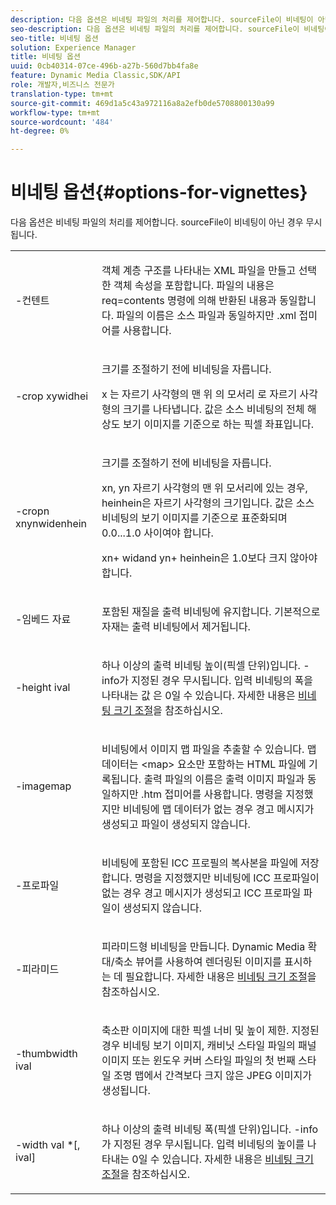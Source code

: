 ```yaml
---
description: 다음 옵션은 비네팅 파일의 처리를 제어합니다. sourceFile이 비네팅이 아닌 경우 무시됩니다.
seo-description: 다음 옵션은 비네팅 파일의 처리를 제어합니다. sourceFile이 비네팅이 아닌 경우 무시됩니다.
seo-title: 비네팅 옵션
solution: Experience Manager
title: 비네팅 옵션
uuid: 0cb40314-07ce-496b-a27b-560d7bb4fa8e
feature: Dynamic Media Classic,SDK/API
role: 개발자,비즈니스 전문가
translation-type: tm+mt
source-git-commit: 469d1a5c43a972116a8a2efb0de5708800130a99
workflow-type: tm+mt
source-wordcount: '484'
ht-degree: 0%

---
```



# 비네팅 옵션{#options-for-vignettes}

다음 옵션은 비네팅 파일의 처리를 제어합니다. sourceFile이 비네팅이 아닌 경우 무시됩니다.

<table id="simpletable_6D0C967EB84947FBAC34B46C4BB23AF0"> 
 <tr class="strow"> 
  <td class="stentry"> <p><span class="codeph"> -컨텐트</span> </p></td> 
  <td class="stentry"> <p>객체 계층 구조를 나타내는 XML 파일을 만들고 선택한 객체 속성을 포함합니다. 파일의 내용은 <span class="codeph"> req=contents</span> 명령에 의해 반환된 내용과 동일합니다. 파일의 이름은 소스 파일과 동일하지만 <span class="filepath"> .xml</span> 접미어를 사용합니다. </p></td> 
 </tr> 
 <tr class="strow"> 
  <td class="stentry"> <p><span class="codeph">-crop  <span class="varname"> </span><span class="varname"> </span><span class="varname"> </span><span class="varname"> xywidhei</span></span> </p></td> 
  <td class="stentry"> <p>크기를 조절하기 전에 비네팅을 자릅니다. </p> <p><span class="codeph"><span class="varname"> x</span><span class="varname"> </span></span> 는 자르기 사각형의 맨 위 <span class="codeph"><span class="varname"> 의</span> 모서리<span class="varname"> </span></span> 로 자르기 사각형의 크기를 나타냅니다. 값은 소스 비네팅의 전체 해상도 보기 이미지를 기준으로 하는 픽셀 좌표입니다. </p></td> 
 </tr> 
 <tr class="strow"> 
  <td class="stentry"> <p><span class="codeph">-cropn  <span class="varname"> </span><span class="varname"> </span><span class="varname"> </span><span class="varname"> xnynwidenhein</span></span> </p> </td> 
  <td class="stentry"> <p>크기를 조절하기 전에 비네팅을 자릅니다. </p> <p><span class="codeph"><span class="varname"> xn</span>,<span class="varname"> </span></span> yn <span class="codeph"><span class="varname">  자르기 사각형의 맨 위 모서리</span>에 있는<span class="varname"> </span></span>  경우, heinhein은 자르기 사각형의 크기입니다. 값은 소스 비네팅의 보기 이미지를 기준으로 표준화되며 0.0...1.0 사이여야 합니다. </p> <p><span class="codeph"><span class="varname"> xn</span></span>+<span class="codeph"><span class="varname"> </span></span> widand  <span class="codeph"><span class="varname"> yn</span></span>+<span class="codeph"><span class="varname"> </span></span> heinhein은 1.0보다 크지 않아야 합니다. </p></td> 
 </tr> 
 <tr class="strow"> 
  <td class="stentry"> <p><span class="codeph"> -임베드 자료</span> </p></td> 
  <td class="stentry"> <p>포함된 재질을 출력 비네팅에 유지합니다. 기본적으로 자재는 출력 비네팅에서 제거됩니다. </p></td> 
 </tr> 
 <tr class="strow"> 
  <td class="stentry"> <p><span class="codeph">-height  <span class="varname"> ival</span></span> </p></td> 
  <td class="stentry"> <p>하나 이상의 출력 비네팅 높이(픽셀 단위)입니다. -info가 지정된 경우 무시됩니다. <span class="varname"> 입력 비네팅의 폭을 나타내는 값</span> 은 0일 수 있습니다. 자세한 내용은 <a href="../../../../ir-api/vntc/utilities/c-ir-vignette-converter-vntc/c-ir-vignette-scaling.md#concept-e373a29c2f954df98d704c7723804585" type="concept" format="dita" scope="local"> 비네팅 크기 조절</a>을 참조하십시오. </p></td> 
 </tr> 
 <tr class="strow"> 
  <td class="stentry"> <p><span class="codeph"> -imagemap</span> </p></td> 
  <td class="stentry"> <p>비네팅에서 이미지 맵 파일을 추출할 수 있습니다. 맵 데이터는 <span class="codeph"> &lt;map&gt;</span> 요소만 포함하는 HTML 파일에 기록됩니다. 출력 파일의 이름은 출력 이미지 파일과 동일하지만 <span class="filepath"> .htm</span> 접미어를 사용합니다. 명령을 지정했지만 비네팅에 맵 데이터가 없는 경우 경고 메시지가 생성되고 파일이 생성되지 않습니다. </p></td> 
 </tr> 
 <tr class="strow"> 
  <td class="stentry"> <p><span class="codeph"> -프로파일</span> </p></td> 
  <td class="stentry"> <p>비네팅에 포함된 ICC 프로필의 복사본을 파일에 저장합니다. 명령을 지정했지만 비네팅에 ICC 프로파일이 없는 경우 경고 메시지가 생성되고 ICC 프로파일 파일이 생성되지 않습니다. </p></td> 
 </tr> 
 <tr class="strow"> 
  <td class="stentry"> <p><span class="codeph"> -피라미드</span> </p></td> 
  <td class="stentry"> <p>피라미드형 비네팅을 만듭니다. Dynamic Media 확대/축소 뷰어를 사용하여 렌더링된 이미지를 표시하는 데 필요합니다. 자세한 내용은 <a href="../../../../ir-api/vntc/utilities/c-ir-vignette-converter-vntc/c-ir-vignette-scaling.md#concept-e373a29c2f954df98d704c7723804585" type="concept" format="dita" scope="local"> 비네팅 크기 조절</a>을 참조하십시오. </p></td> 
 </tr> 
 <tr class="strow"> 
  <td class="stentry"> <p><span class="codeph">-thumbwidth  <span class="varname"> ival</span></span> </p></td> 
  <td class="stentry"> <p>축소판 이미지에 대한 픽셀 너비 및 높이 제한. 지정된 경우 비네팅 보기 이미지, 캐비닛 스타일 파일의 패널 이미지 또는 윈도우 커버 스타일 파일의 첫 번째 스타일 조명 맵에서 <span class="varname"> 간격</span>보다 크지 않은 JPEG 이미지가 생성됩니다. </p></td> 
 </tr> 
 <tr class="strow"> 
  <td class="stentry"> <p><span class="codeph">-width  <span class="varname"> val</span> *[,<span class="varname"> ival</span>]</span> </p></td> 
  <td class="stentry"> <p>하나 이상의 출력 비네팅 폭(픽셀 단위)입니다. <span class="codeph"> -info</span>가 지정된 경우 무시됩니다. <span class="varname"> 입력 </span> 비네팅의 높이를 나타내는 0일 수 있습니다. 자세한 내용은 <a href="../../../../ir-api/vntc/utilities/c-ir-vignette-converter-vntc/c-ir-vignette-scaling.md#concept-e373a29c2f954df98d704c7723804585" type="concept" format="dita" scope="local"> 비네팅 크기 조절</a>을 참조하십시오. </p></td> 
 </tr> 
</table>

